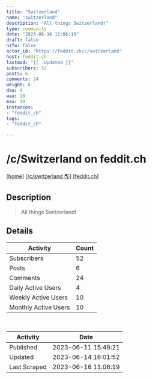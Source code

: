 ```yaml
---
title: "Switzerland" 
name: "switzerland"
description: "All things Switzerland!"
type: community
date: "2023-06-16 11:06:19"
draft: false
nsfw: false
actor_id: "https://feddit.ch/c/switzerland"
host: feddit.ch
lastmod: "{[ .Updated }}"
subscribers: 52
posts: 6
comments: 24
weight: 6
dau: 4
wau: 10
mau: 10
instances:
- "feddit_ch"
tags: 
- "feddit_ch"

---
```


# /c/Switzerland on feddit.ch

[[home](/)]
[[/c/switzerland 🌎](https://feddit.ch/c/switzerland)]
[[feddit.ch](/instances/feddit_ch)]


## Description 

<blockquote class="description">
All things Switzerland!
</blockquote>


## Details

| Activity | Count  |
|----------------------|---|
| Subscribers          | 52 |
| Posts                | 6  |
| Comments             | 24  |
| Daily Active Users   | 4  |
| Weekly Active Users  | 10  |
| Monthly Active Users | 10  |

<br>

| Activity | Date |
|----------------------|---|
| Published            | 2023-06-11 15:49:21 |
| Updated              | 2023-06-14 16:01:52 |
| Last Scraped         | 2023-06-16 11:06:19 |
